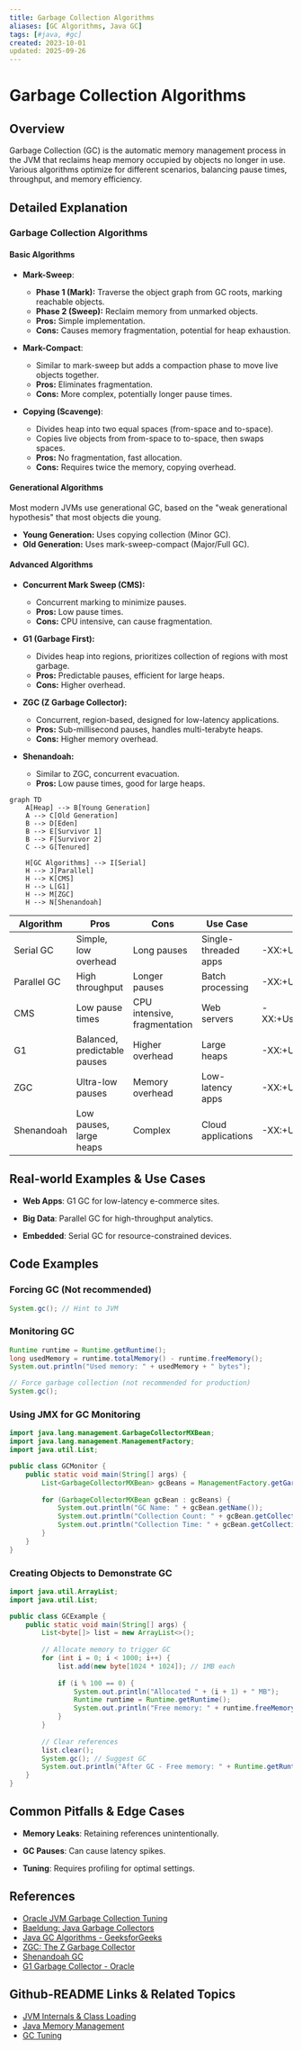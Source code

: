 ```yaml
---
title: Garbage Collection Algorithms
aliases: [GC Algorithms, Java GC]
tags: [#java, #gc]
created: 2023-10-01
updated: 2025-09-26
---
```


# Garbage Collection Algorithms

## Overview

Garbage Collection (GC) is the automatic memory management process in the JVM that reclaims heap memory occupied by objects no longer in use. Various algorithms optimize for different scenarios, balancing pause times, throughput, and memory efficiency.

## Detailed Explanation

### Garbage Collection Algorithms

#### Basic Algorithms

- **Mark-Sweep**: 
  - **Phase 1 (Mark):** Traverse the object graph from GC roots, marking reachable objects.
  - **Phase 2 (Sweep):** Reclaim memory from unmarked objects.
  - **Pros:** Simple implementation.
  - **Cons:** Causes memory fragmentation, potential for heap exhaustion.

- **Mark-Compact**: 
  - Similar to mark-sweep but adds a compaction phase to move live objects together.
  - **Pros:** Eliminates fragmentation.
  - **Cons:** More complex, potentially longer pause times.

- **Copying (Scavenge)**: 
  - Divides heap into two equal spaces (from-space and to-space).
  - Copies live objects from from-space to to-space, then swaps spaces.
  - **Pros:** No fragmentation, fast allocation.
  - **Cons:** Requires twice the memory, copying overhead.

#### Generational Algorithms

Most modern JVMs use generational GC, based on the "weak generational hypothesis" that most objects die young.

- **Young Generation:** Uses copying collection (Minor GC).
- **Old Generation:** Uses mark-sweep-compact (Major/Full GC).

#### Advanced Algorithms

- **Concurrent Mark Sweep (CMS):** 
  - Concurrent marking to minimize pauses.
  - **Pros:** Low pause times.
  - **Cons:** CPU intensive, can cause fragmentation.

- **G1 (Garbage First):** 
  - Divides heap into regions, prioritizes collection of regions with most garbage.
  - **Pros:** Predictable pauses, efficient for large heaps.
  - **Cons:** Higher overhead.

- **ZGC (Z Garbage Collector):** 
  - Concurrent, region-based, designed for low-latency applications.
  - **Pros:** Sub-millisecond pauses, handles multi-terabyte heaps.
  - **Cons:** Higher memory overhead.

- **Shenandoah:** 
  - Similar to ZGC, concurrent evacuation.
  - **Pros:** Low pause times, good for large heaps.

```mermaid
graph TD
    A[Heap] --> B[Young Generation]
    A --> C[Old Generation]
    B --> D[Eden]
    B --> E[Survivor 1]
    B --> F[Survivor 2]
    C --> G[Tenured]
    
    H[GC Algorithms] --> I[Serial]
    H --> J[Parallel]
    H --> K[CMS]
    H --> L[G1]
    H --> M[ZGC]
    H --> N[Shenandoah]
```

| Algorithm | Pros | Cons | Use Case | JVM Options |
|-----------|------|------|----------|-------------|
| Serial GC | Simple, low overhead | Long pauses | Single-threaded apps | -XX:+UseSerialGC |
| Parallel GC | High throughput | Longer pauses | Batch processing | -XX:+UseParallelGC |
| CMS | Low pause times | CPU intensive, fragmentation | Web servers | -XX:+UseConcMarkSweepGC |
| G1 | Balanced, predictable pauses | Higher overhead | Large heaps | -XX:+UseG1GC |
| ZGC | Ultra-low pauses | Memory overhead | Low-latency apps | -XX:+UseZGC |
| Shenandoah | Low pauses, large heaps | Complex | Cloud applications | -XX:+UseShenandoahGC |

## Real-world Examples & Use Cases

- **Web Apps**: G1 GC for low-latency e-commerce sites.

- **Big Data**: Parallel GC for high-throughput analytics.

- **Embedded**: Serial GC for resource-constrained devices.

## Code Examples

### Forcing GC (Not recommended)
```java
System.gc(); // Hint to JVM
```

### Monitoring GC
```java
Runtime runtime = Runtime.getRuntime();
long usedMemory = runtime.totalMemory() - runtime.freeMemory();
System.out.println("Used memory: " + usedMemory + " bytes");

// Force garbage collection (not recommended for production)
System.gc();
```

### Using JMX for GC Monitoring
```java
import java.lang.management.GarbageCollectorMXBean;
import java.lang.management.ManagementFactory;
import java.util.List;

public class GCMonitor {
    public static void main(String[] args) {
        List<GarbageCollectorMXBean> gcBeans = ManagementFactory.getGarbageCollectorMXBeans();
        
        for (GarbageCollectorMXBean gcBean : gcBeans) {
            System.out.println("GC Name: " + gcBean.getName());
            System.out.println("Collection Count: " + gcBean.getCollectionCount());
            System.out.println("Collection Time: " + gcBean.getCollectionTime() + " ms");
        }
    }
}
```

### Creating Objects to Demonstrate GC
```java
import java.util.ArrayList;
import java.util.List;

public class GCExample {
    public static void main(String[] args) {
        List<byte[]> list = new ArrayList<>();
        
        // Allocate memory to trigger GC
        for (int i = 0; i < 1000; i++) {
            list.add(new byte[1024 * 1024]); // 1MB each
            
            if (i % 100 == 0) {
                System.out.println("Allocated " + (i + 1) + " MB");
                Runtime runtime = Runtime.getRuntime();
                System.out.println("Free memory: " + runtime.freeMemory() / (1024 * 1024) + " MB");
            }
        }
        
        // Clear references
        list.clear();
        System.gc(); // Suggest GC
        System.out.println("After GC - Free memory: " + Runtime.getRuntime().freeMemory() / (1024 * 1024) + " MB");
    }
}
```

## Common Pitfalls & Edge Cases

- **Memory Leaks**: Retaining references unintentionally.

- **GC Pauses**: Can cause latency spikes.

- **Tuning**: Requires profiling for optimal settings.

## References

- [Oracle JVM Garbage Collection Tuning](https://docs.oracle.com/javase/8/docs/technotes/guides/vm/gctuning/)
- [Baeldung: Java Garbage Collectors](https://www.baeldung.com/java-garbage-collectors)
- [Java GC Algorithms - GeeksforGeeks](https://www.geeksforgeeks.org/garbage-collection-java/)
- [ZGC: The Z Garbage Collector](https://wiki.openjdk.java.net/display/zgc/Main)
- [Shenandoah GC](https://wiki.openjdk.java.net/display/shenandoah/Main)
- [G1 Garbage Collector - Oracle](https://www.oracle.com/technetwork/tutorials/tutorials-1876574.html)

## Github-README Links & Related Topics

- [JVM Internals & Class Loading](../jvm-internals-class-loading/)
- [Java Memory Management](../java-memory-management/)
- [GC Tuning](../gc-tuning/)